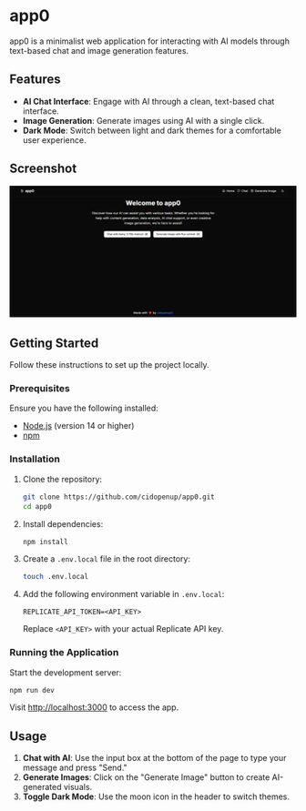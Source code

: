 # app0

app0 is a minimalist web application for interacting with AI models through text-based chat and image generation features.

## Features

- **AI Chat Interface**: Engage with AI through a clean, text-based chat interface.
- **Image Generation**: Generate images using AI with a single click.
- **Dark Mode**: Switch between light and dark themes for a comfortable user experience.

## Screenshot

![app0 preview](preview.png)

## Getting Started

Follow these instructions to set up the project locally.

### Prerequisites

Ensure you have the following installed:
- [Node.js](https://nodejs.org/) (version 14 or higher)
- [npm](https://www.npmjs.com/)

### Installation

1. Clone the repository:
   ```bash
   git clone https://github.com/cidopenup/app0.git
   cd app0
   ```

2. Install dependencies:
   ```bash
   npm install
   ```
3. Create a `.env.local` file in the root directory:
   ```bash
   touch .env.local
   ```

4. Add the following environment variable in `.env.local`:
   ```env
   REPLICATE_API_TOKEN=<API_KEY>
   ```
   Replace `<API_KEY>` with your actual Replicate API key.
### Running the Application

Start the development server:
```bash
npm run dev
```

Visit [http://localhost:3000](http://localhost:3000) to access the app.

## Usage

1. **Chat with AI**: Use the input box at the bottom of the page to type your message and press "Send."
2. **Generate Images**: Click on the "Generate Image" button to create AI-generated visuals.
3. **Toggle Dark Mode**: Use the moon icon in the header to switch themes.
